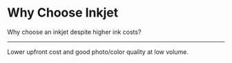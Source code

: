 # Why Choose Inkjet

Why choose an inkjet despite higher ink costs?

---

Lower upfront cost and good photo/color quality at low volume.